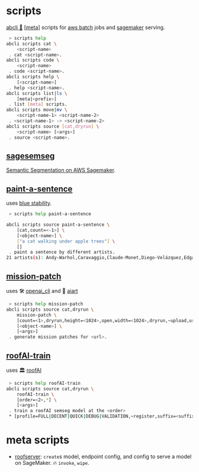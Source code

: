 # scripts

[abcli 🚀](https://github.com/kamangir/awesome-bash-cli) [[meta](./meta/)] scripts for [aws batch](https://aws.amazon.com/batch/) jobs and [sagemaker](https://aws.amazon.com/sagemaker/) serving.

```bash
 > scripts help
abcli scripts cat \
	<script-name>
 . cat <script-name>.
abcli scripts code \
	<script-name>
 . code <script-name>.
abcli scripts help \
	[<script-name>]
 . help <script-name>.
abcli scripts list|ls \
	[meta|<prefix>]
 . list [meta] scripts.
abcli scripts move|mv \
	<script-name-1> <script-name-2>
 . <script-name-1> -> <script-name-2>
abcli scripts source [cat,dryrun] \
	<script-name> [<args>]
 . source <script-name>.
```

## [sagesemseg](./sagesemseg/)

[Semantic Segmentation on AWS Sagemaker](https://github.com/aws/amazon-sagemaker-examples/blob/main/introduction_to_amazon_algorithms/semantic_segmentation_pascalvoc/semantic_segmentation_pascalvoc.ipynb).

## [paint-a-sentence](./paint-a-sentence.sh)

uses [blue stability](https://github.com/kamangir/blue-stability).

```bash
 > scripts help paint-a-sentence

abcli scripts source paint-a-sentence \
	[cat,count=<-1>] \
	[<object-name>] \
	["a cat walking under apple trees"] \
	[]
 . paint a sentence by different artists.
21 artists(s): Andy-Warhol,Caravaggio,Claude-Monet,Diego-Velázquez,Edgar-Degas,Edvard-Munch,Frida-Kahlo,Gustav-Klimt,Henri-Matisse,J.-M.-W.-Turner,Jackson-Pollock,Johannes-Vermeer,Leonardo-da-Vinci,Michelangelo,Pablo-Picasso,Paul-Cézanne,Paul-Gauguin,Rembrandt,Salvador-Dali,Vincent-van-Gogh,Wassily-Kandinsky
```

## [mission-patch](./mission-patch.sh)

uses 🛠️ [openai_cli](https://github.com/kamangir/openai_cli) and 🎨 [aiart](https://github.com/kamangir/aiart)

```bash
 > scripts help mission-patch
abcli scripts source cat,dryrun \
	mission-patch \
	[count=<1>,dryrun,height=<1024>,open,width=<1024>,dryrun,~upload,url=<url>] \
	[<object-name>] \
	[<args>]
 . generate mission patches for <url>.
```

## [roofAI-train](./roofAI-train.sh)

uses 🏛️ [roofAI](https://github.com/kamangir/roofAI)

```bash
 > scripts help roofAI-train
abcli scripts source cat,dryrun \
	roofAI-train \
	[order=<2>,*] \
	[<args>]
 . train a roofAI semseg model at the <order>
 * [profile=FULL|DECENT|QUICK|DEBUG|VALIDATION,~register,suffix=<suffix>]
```

# meta scripts

- [roofserver](./roofserver/): `create`s model, endpoint config, and config to serve a model on SageMaker. 🔥 `invoke`, `wipe`.

